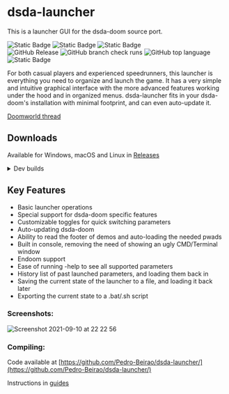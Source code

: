 # dsda-launcher
This is a launcher GUI for the dsda-doom source port.

![Static Badge](https://img.shields.io/badge/Windows-grey)
![Static Badge](https://img.shields.io/badge/macOS-grey?logo=apple)
![Static Badge](https://img.shields.io/badge/Linux-grey?logo=linux)
<br>
![GitHub Release](https://img.shields.io/github/v/release/Pedro-Beirao/dsda-launcher)
![GitHub branch check runs](https://img.shields.io/github/check-runs/Pedro-Beirao/dsda-launcher/master?logo=github&label=Continuous%20Integration)
![GitHub top language](https://img.shields.io/github/languages/top/Pedro-Beirao/dsda-launcher)
![Static Badge](https://img.shields.io/badge/Qt-grey?logo=qt)

For both casual players and experienced speedrunners, this launcher is everything you need to organize and launch the game. It has a very simple and intuitive graphical interface with the more advanced features working under the hood and in organized menus. dsda-launcher fits in your dsda-doom's installation with minimal footprint, and can even auto-update it.

[Doomworld thread](https://www.doomworld.com/forum/topic/121953-dsda-doom-source-port-on-mac-a-guide/)

## Downloads

Available for Windows, macOS and Linux in [Releases](https://github.com/Pedro-Beirao/dsda-launcher/releases/latest)

<details>
  <summary>Dev builds</summary>
  
  https://github.com/Pedro-Beirao/dsda-launcher/actions

  Requires a github account to download and are only available for a 90 days after creation.
  
  > May be completely broken and unusable
</details>

## Key Features

- Basic launcher operations
- Special support for dsda-doom specific features
- Customizable toggles for quick switching parameters
- Auto-updating dsda-doom
- Ability to read the footer of demos and auto-loading the needed pwads
- Built in console, removing the need of showing an ugly CMD/Terminal window
- Endoom support
- Ease of running -help to see all supported parameters
- History list of past launched parameters, and loading them back in
- Saving the current state of the launcher to a file, and loading it back later
- Exporting the current state to a .bat/.sh script

### Screenshots:

![Screenshot 2021-09-10 at 22 22 56](https://user-images.githubusercontent.com/82064173/132919240-a6e51ac9-3863-4114-bee5-410d60f17ab7.jpg)


### Compiling:

Code available at [https://github.com/Pedro-Beirao/dsda-launcher/](https://github.com/Pedro-Beirao/dsda-launcher/)

Instructions in [guides](./guides/)
